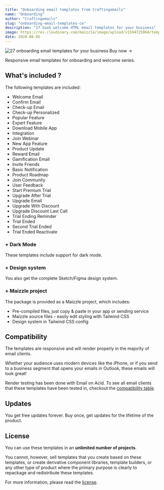 ```yaml
---
title: "Onboarding email templates from Craftingemails"
name: "Onboarding"
author: "Craftingemails"
slug: "onboarding-email-templates-ce"
description: "27 SaaS welcome HTML email templates for your business"
image: https://res.cloudinary.com/maizzle/image/upload/v1594725964/templates/ce-onboarding-email-templates.jpg
date: 2020-08-05
---
```


<div class="mb-8 flex flex-col justify-center items-center group">
  <g-link to="https://craftingemails.com/slick-welcome-email-templates">
    <img 
      src="https://res.cloudinary.com/maizzle/image/upload/v1594725964/templates/ce-onboarding-email-templates.jpg" 
      alt="27 onboarding email templates for your business"
    >
  </g-link>
  <g-link to="https://craftingemails.com/slick-welcome-email-templates" class="cta-primary text-gradient-none group shadow justify-center px-8 py-3 -mt-6 text-base leading-6 font-medium rounded-md text-white hover:text-blue-50 bg-gradient-l-ocean-light focus:outline-none focus:shadow-outline-indigo transition duration-150 ease-in-out md:py-4 md:text-lg md:px-10">Buy now <span class="text-xl ml-1 group-hover:ml-3 transition-all duration-150">→</span></g-link>
</div>

Responsive email templates for onboarding and welcome series.

## What's included ?

The following templates are included:

- Welcome Email
- Confirm Email
- Check-up Email
- Check-up Personalized
- Popular Feature
- Expert Feature
- Download Mobile App
- Integration
- Join Webinar
- New App Feature
- Product Update
- Reward Email
- Gamification Email
- Invite Friends
- Basic Notification
- Product Roadmap
- Join Community
- User Feedback
- Start Premium Trial
- Upgrade After Trial
- Upgrade Email
- Upgrade With Discount
- Upgrade Discount Last Call
- Trial Ending Reminder
- Trial Ended
- Second Trial Ended
- Trial Ended Reactivate

### + Dark Mode

These templates include support for dark mode.

### + Design system

You also get the complete Sketch/Figma design system.

### + Maizzle project

The package is provided as a Maizzle project, which includes:

- Pre-compiled files, just copy & paste in your app or sending service
- Maizzle source files - easily edit styling with Tailwind CSS
- Design system in Tailwind CSS config

## Compatibility

The templates are responsive and will render properly in the majority of email clients.

Whether your audience uses modern devices like the iPhone, or if you send to a business segment that opens your emails in Outlook, these emails will look great!

Render testing has been done with Email on Acid. To see all email clients that these templates have been tested in, checkout the [compatibility table](https://craftingemails.com/full-preview#compatibility).

## Updates

You get free updates forever. Buy once, get updates for the lifetime of the product.

## License

You can use these templates in an **unlimited number of projects**.

You cannot, however, sell templates that you create based on these templates, or create derivative component libraries, template builders, or any other type of product where the primary purpose is clearly to repackage and redistribute these templates.

For more information, please read the [license](https://craftingemails.com/license).
